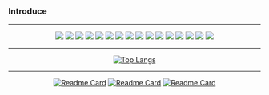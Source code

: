 ### Introduce



***
<div align="center"><img src="https://img.shields.io/badge/Tag: -000000?style=plastic&logo=Tag&logoColor=white"> <img src="https://img.shields.io/badge/C -A8B9CC?style=plastic&logo=C&logoColor=white"> <img src="https://img.shields.io/badge/C++ -00599C?style=plastic&logo=CPLUSPLUS&logoColor=white"> <img src="https://img.shields.io/badge/C Sharp -512BD4?style=plastic&logo=csharp&logoColor=white"> <img src="https://img.shields.io/badge/Python -3776AB?style=plastic&logo=python&logoColor=white"> 
<img src="https://img.shields.io/badge/STM32-03234B?style=plastic&logo=stmicroelectronics&logoColor=white">
<img src="https://img.shields.io/badge/.NET -512BD4?style=plastic&logo=.net&logoColor=white"> <img src="https://img.shields.io/badge/Raspberry Pi -a22846?style=plastic&logo=raspberrypi&logoColor=white">
<img src="https://img.shields.io/badge/Arm Keil -394049?style=plastic&logo=arm keil&logoColor=white">
<img src="https://img.shields.io/badge/Linux -fcc624?style=plastic&logo=linux&logoColor=white">
<img src="https://img.shields.io/badge/Tensorflow -ff6f00?style=plastic&logo=tensorflow&logoColor=white">
<img src="https://img.shields.io/badge/Visual Studio -5c2d91?style=plastic&logo=visual studio&logoColor=white"> <img src="https://img.shields.io/badge/Visual Code -007acc?style=plastic&logo=visualstudiocode&logoColor=white"> 
<img src="https://img.shields.io/badge/OpenCV -5C3EE8?style=plastic&logo=OpenCV&logoColor=white"> <img src="https://img.shields.io/badge/MySQL -4479A1?style=plastic&logo=Mysql&logoColor=white">
<img src="https://img.shields.io/badge/Notion -000000?style=plastic&logo=notion&logoColor=white"> 

***
[![Top Langs](https://github-readme-stats.vercel.app/api/top-langs/?username=jykimqwer&layout=pie)](https://github.com/anuraghazra/github-readme-stats)


***
[![Readme Card](https://github-readme-stats.vercel.app/api/pin/?username=jykimqwer&repo=ParkingManagementSystem-readme)](https://github.com/anuraghazra/github-readme-stats)
[![Readme Card](https://github-readme-stats.vercel.app/api/pin/?username=jykimqwer&repo=BookManagementProgram-readme)](https://github.com/anuraghazra/github-readme-stats)
[![Readme Card](https://github-readme-stats.vercel.app/api/pin/?username=jykimqwer&repo=STM32-readme)](https://github.com/anuraghazra/github-readme-stats)

<!--
**jykimqwer/jykimqwer** is a ✨ _special_ ✨ repository because its `README.md` (this file) appears on your GitHub profile.

Here are some ideas to get you started:

- 🔭 I’m currently working on ...
- 🌱 I’m currently learning ...
- 👯 I’m looking to collaborate on ...
- 🤔 I’m looking for help with ...
- 💬 Ask me about ...
- 📫 How to reach me: ...
- 😄 Pronouns: ...
- ⚡ Fun fact: ...
-->
